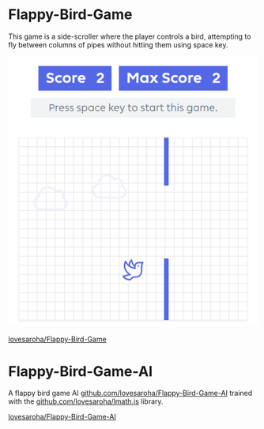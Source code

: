 # Flappy-Bird-Game
 This game is a side-scroller where the player controls a bird, attempting to fly between columns of pipes without hitting them using space key.

![game](https://raw.githubusercontent.com/lovesaroha/gimages/main/9.png)

[lovesaroha/Flappy-Bird-Game](https://games.lovesaroha.com/Flappy-Bird-Game)

# Flappy-Bird-Game-AI
A flappy bird game AI [github.com/lovesaroha/Flappy-Bird-Game-AI](https://github.com/lovesaroha/Flappy-Bird-Game-AI) trained with the [github.com/lovesaroha/lmath.js](https://github.com/lovesaroha/lmath.js) library.

[lovesaroha/Flappy-Bird-Game-AI](https://ml.lovesaroha.com/Flappy-Bird-Game-AI)